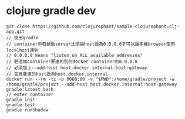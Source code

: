 # clojure gradle dev
    git clone https://github.com/clojurephant/sample-clojurephant-clj-app.git
    // 使用gradle
    // container中若啟動server比須讓host設為0.0.0.0才可以讓本機browser使用localhost連到
    // 0.0.0.0 means "listen on ALL available addresses"
    // 若這個container要連到別的docker container的0.0.0.0
    // 必須加上--add-host host.docker.internal:host-gateway
    // 並且要連的host設為host.docker.internal
    docker run --rm -ti -p 8080:80 -v "$PWD":/home/gradle/project -w /home/gradle/project --add-host host.docker.internal:host-gateway gradle:latest bash
    // enter container
    gradle init
    gradle test
    gradle runShadow